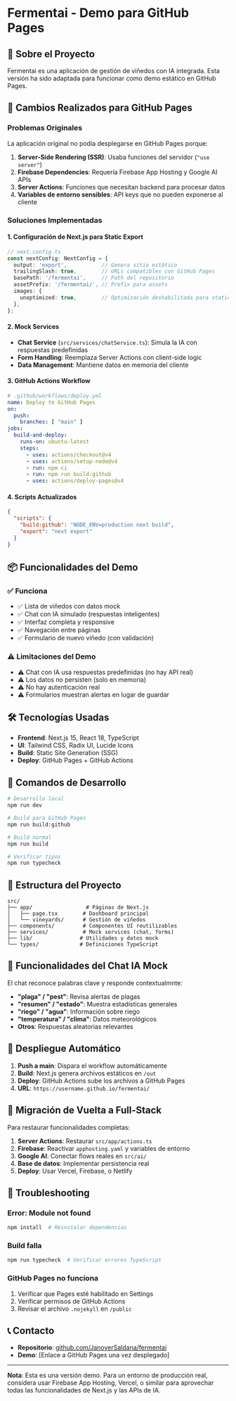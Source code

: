 # Fermentai - Demo para GitHub Pages

## 🍇 Sobre el Proyecto

Fermentai es una aplicación de gestión de viñedos con IA integrada. Esta versión ha sido adaptada para funcionar como demo estático en GitHub Pages.

## 🚀 Cambios Realizados para GitHub Pages

### Problemas Originales
La aplicación original no podía desplegarse en GitHub Pages porque:

1. **Server-Side Rendering (SSR)**: Usaba funciones del servidor (`"use server"`)
2. **Firebase Dependencies**: Requería Firebase App Hosting y Google AI APIs
3. **Server Actions**: Funciones que necesitan backend para procesar datos
4. **Variables de entorno sensibles**: API keys que no pueden exponerse al cliente

### Soluciones Implementadas

#### 1. Configuración de Next.js para Static Export
```typescript
// next.config.ts
const nextConfig: NextConfig = {
  output: 'export',           // Genera sitio estático
  trailingSlash: true,        // URLs compatibles con GitHub Pages
  basePath: '/fermentai',     // Path del repositorio
  assetPrefix: '/fermentai/', // Prefix para assets
  images: {
    unoptimized: true,        // Optimización deshabilitada para static export
  },
};
```

#### 2. Mock Services
- **Chat Service** (`src/services/chatService.ts`): Simula la IA con respuestas predefinidas
- **Form Handling**: Reemplaza Server Actions con client-side logic
- **Data Management**: Mantiene datos en memoria del cliente

#### 3. GitHub Actions Workflow
```yaml
# .github/workflows/deploy.yml
name: Deploy to GitHub Pages
on:
  push:
    branches: [ "main" ]
jobs:
  build-and-deploy:
    runs-on: ubuntu-latest
    steps:
      - uses: actions/checkout@v4
      - uses: actions/setup-node@v4
      - run: npm ci
      - run: npm run build:github
      - uses: actions/deploy-pages@v4
```

#### 4. Scripts Actualizados
```json
{
  "scripts": {
    "build:github": "NODE_ENV=production next build",
    "export": "next export"
  }
}
```

## 📦 Funcionalidades del Demo

### ✅ Funciona
- ✅ Lista de viñedos con datos mock
- ✅ Chat con IA simulado (respuestas inteligentes)
- ✅ Interfaz completa y responsive
- ✅ Navegación entre páginas
- ✅ Formulario de nuevo viñedo (con validación)

### ⚠️ Limitaciones del Demo
- ⚠️ Chat con IA usa respuestas predefinidas (no hay API real)
- ⚠️ Los datos no persisten (solo en memoria)
- ⚠️ No hay autenticación real
- ⚠️ Formularios muestran alertas en lugar de guardar

## 🛠️ Tecnologías Usadas

- **Frontend**: Next.js 15, React 18, TypeScript
- **UI**: Tailwind CSS, Radix UI, Lucide Icons
- **Build**: Static Site Generation (SSG)
- **Deploy**: GitHub Pages + GitHub Actions

## 🚀 Comandos de Desarrollo

```bash
# Desarrollo local
npm run dev

# Build para GitHub Pages
npm run build:github

# Build normal
npm run build

# Verificar tipos
npm run typecheck
```

## 📁 Estructura del Proyecto

```
src/
├── app/                 # Páginas de Next.js
│   ├── page.tsx        # Dashboard principal
│   └── vineyards/      # Gestión de viñedos
├── components/         # Componentes UI reutilizables
├── services/           # Mock services (chat, forms)
├── lib/               # Utilidades y datos mock
└── types/             # Definiciones TypeScript
```

## 🎯 Funcionalidades del Chat IA Mock

El chat reconoce palabras clave y responde contextualmnte:

- **"plaga" / "pest"**: Revisa alertas de plagas
- **"resumen" / "estado"**: Muestra estadísticas generales
- **"riego" / "agua"**: Información sobre riego
- **"temperatura" / "clima"**: Datos meteorológicos
- **Otros**: Respuestas aleatorias relevantes

## 📝 Despliegue Automático

1. **Push a main**: Dispara el workflow automáticamente
2. **Build**: Next.js genera archivos estáticos en `/out`
3. **Deploy**: GitHub Actions sube los archivos a GitHub Pages
4. **URL**: `https://username.github.io/fermentai/`

## 🔄 Migración de Vuelta a Full-Stack

Para restaurar funcionalidades completas:

1. **Server Actions**: Restaurar `src/app/actions.ts`
2. **Firebase**: Reactivar `apphosting.yaml` y variables de entorno
3. **Google AI**: Conectar flows reales en `src/ai/`
4. **Base de datos**: Implementar persistencia real
5. **Deploy**: Usar Vercel, Firebase, o Netlify

## 🐛 Troubleshooting

### Error: Module not found
```bash
npm install  # Reinstalar dependencias
```

### Build falla
```bash
npm run typecheck  # Verificar errores TypeScript
```

### GitHub Pages no funciona
1. Verificar que Pages esté habilitado en Settings
2. Verificar permisos de GitHub Actions
3. Revisar el archivo `.nojekyll` en `/public`

## 📞 Contacto

- **Repositorio**: [github.com/JanoverSaldana/fermentai](https://github.com/JanoverSaldana/fermentai)
- **Demo**: [Enlace a GitHub Pages una vez desplegado]

---

**Nota**: Esta es una versión demo. Para un entorno de producción real, considera usar Firebase App Hosting, Vercel, o similar para aprovechar todas las funcionalidades de Next.js y las APIs de IA.
